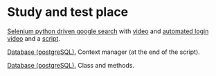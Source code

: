 # Study and test place

[Selenium python driven google search](https://github.com/sboris-git/my_experiments/blob/master/web/Selenium/selenium_travel_demo.py) with [video](https://www.youtube.com/watch?v=2X7wVpFaTik) and [automated login video](https://www.youtube.com/watch?v=xYmpecXAz74&feature=youtu.be) and a [script](https://github.com/sboris-git/my_experiments/blob/master/web/Selenium/selenium_login.py).

[Database (postgreSQL).](https://github.com/sboris-git/my_experiments/blob/master/Python/ContextManagers/with_enter_exit.py) Context manager (at the end of the script). 

[Database (postgreSQL).](https://github.com/sboris-git/my_experiments/blob/master/Python/ContextManagers/db_contextmanager_class.py)
 Class and methods. 
